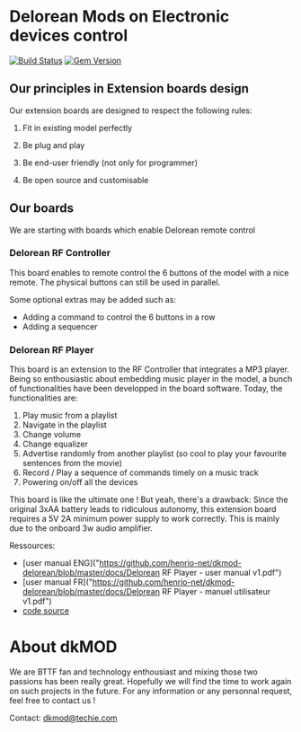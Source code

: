 # Delorean Mods on Electronic devices control

[![Build Status](https://travis-ci.org/pages-themes/minimal.svg?branch=master)](https://travis-ci.org/pages-themes/minimal) [![Gem Version](https://badge.fury.io/rb/jekyll-theme-minimal.svg)](https://badge.fury.io/rb/jekyll-theme-minimal)

## Our principles in Extension boards design

Our extension boards are designed to respect the following rules:

1. Fit in existing model perfectly

2. Be plug and play

3. Be end-user friendly (not only for programmer)

4. Be open source and customisable

## Our boards

We are starting with boards which enable Delorean remote control

### Delorean RF Controller

This board enables to remote control the 6 buttons of the model with a nice remote.
The physical buttons can still be used in parallel.

Some optional extras may be added such as:
- Adding a command to control the 6 buttons in a row
- Adding a sequencer


### Delorean RF Player

This board is an extension to the RF Controller that integrates a MP3 player.
Being so enthousiastic about embedding music player in the model, a bunch of functionalities have been developped in the board software. Today, the functionalities are:

1. Play music from a playlist
2. Navigate in the playlist
3. Change volume
4. Change equalizer
5. Advertise randomly from another playlist (so cool to play your favourite sentences from the movie)
6. Record / Play a sequence of commands timely on a music track
7. Powering on/off all the devices

This board is like the ultimate one !
But yeah, there's a drawback: Since the original 3xAA battery leads to ridiculous autonomy, this extension board requires a 5V 2A minimum power supply to work correctly. This is mainly due to the onboard 3w audio amplifier.

Ressources:
- [user manual ENG]("https://github.com/henrio-net/dkmod-delorean/blob/master/docs/Delorean RF Player - user manual v1.pdf")
- [user manual FR]("https://github.com/henrio-net/dkmod-delorean/blob/master/docs/Delorean RF Player - manuel utilisateur v1.pdf")
- [code source]("https://github.com/henrio-net/dkmod-delorean/blob/master/code")


# About dkMOD
We are BTTF fan and technology enthousiast and mixing those two passions has been really great.
Hopefully we will find the time to work again on such projects in the future.
For any information or any personnal request, feel free to contact us !

Contact: [dkmod@techie.com](mailto:dkmod@techie.com)

